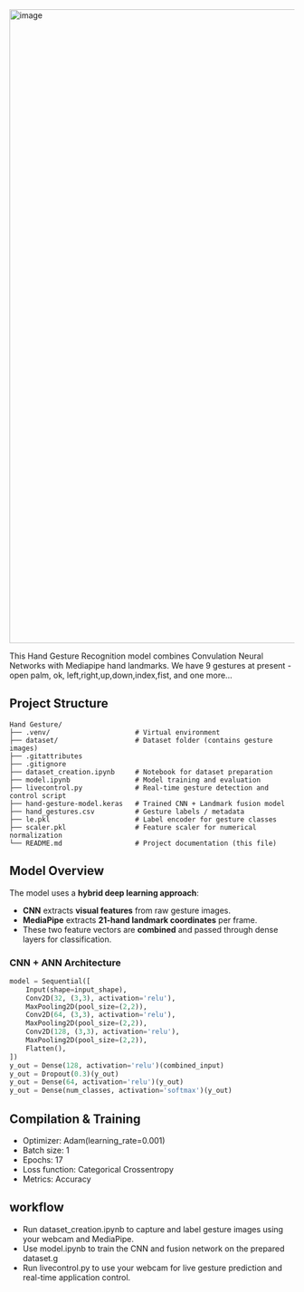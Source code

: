 <img width="1919" height="1121" alt="image" src="https://github.com/user-attachments/assets/571e52e7-28aa-47d3-bd61-41724746e8c3" />


This Hand Gesture Recognition model combines Convulation Neural Networks with Mediapipe hand landmarks.
We have 9 gestures at present - open palm, ok, left,right,up,down,index,fist, and one more...

## Project Structure
```
Hand Gesture/
├── .venv/                     # Virtual environment
├── dataset/                   # Dataset folder (contains gesture images)
├── .gitattributes
├── .gitignore
├── dataset_creation.ipynb     # Notebook for dataset preparation
├── model.ipynb                # Model training and evaluation
├── livecontrol.py             # Real-time gesture detection and control script
├── hand-gesture-model.keras   # Trained CNN + Landmark fusion model
├── hand_gestures.csv          # Gesture labels / metadata
├── le.pkl                     # Label encoder for gesture classes
├── scaler.pkl                 # Feature scaler for numerical normalization
└── README.md                  # Project documentation (this file)
```
## Model Overview

The model uses a **hybrid deep learning approach**:
- **CNN** extracts **visual features** from raw gesture images.
- **MediaPipe** extracts **21-hand landmark coordinates** per frame.
- These two feature vectors are **combined** and passed through dense layers for classification.

###  CNN + ANN Architecture
```python
model = Sequential([
    Input(shape=input_shape),
    Conv2D(32, (3,3), activation='relu'),
    MaxPooling2D(pool_size=(2,2)),
    Conv2D(64, (3,3), activation='relu'),
    MaxPooling2D(pool_size=(2,2)),
    Conv2D(128, (3,3), activation='relu'),
    MaxPooling2D(pool_size=(2,2)),
    Flatten(),
])
y_out = Dense(128, activation='relu')(combined_input)
y_out = Dropout(0.3)(y_out)
y_out = Dense(64, activation='relu')(y_out)
y_out = Dense(num_classes, activation='softmax')(y_out) 
```
## Compilation & Training
- Optimizer: Adam(learning_rate=0.001)
- Batch size: 1
- Epochs: 17
- Loss function: Categorical Crossentropy
- Metrics: Accuracy

## workflow
- Run dataset_creation.ipynb to capture and label gesture images using your webcam and MediaPipe.
- Use model.ipynb to train the CNN and fusion network on the prepared dataset.g
- Run livecontrol.py to use your webcam for live gesture prediction and real-time application control.

